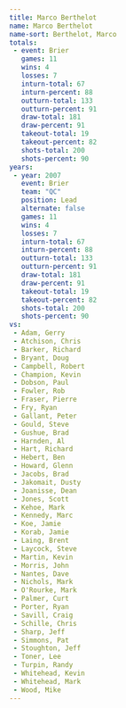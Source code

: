 ```yaml
---
title: Marco Berthelot
name: Marco Berthelot
name-sort: Berthelot, Marco
totals:
 - event: Brier
   games: 11
   wins: 4
   losses: 7
   inturn-total: 67
   inturn-percent: 88
   outturn-total: 133
   outturn-percent: 91
   draw-total: 181
   draw-percent: 91
   takeout-total: 19
   takeout-percent: 82
   shots-total: 200
   shots-percent: 90
years:
 - year: 2007
   event: Brier
   team: "QC"
   position: Lead
   alternate: false
   games: 11
   wins: 4
   losses: 7
   inturn-total: 67
   inturn-percent: 88
   outturn-total: 133
   outturn-percent: 91
   draw-total: 181
   draw-percent: 91
   takeout-total: 19
   takeout-percent: 82
   shots-total: 200
   shots-percent: 90
vs:
 - Adam, Gerry
 - Atchison, Chris
 - Barker, Richard
 - Bryant, Doug
 - Campbell, Robert
 - Champion, Kevin
 - Dobson, Paul
 - Fowler, Rob
 - Fraser, Pierre
 - Fry, Ryan
 - Gallant, Peter
 - Gould, Steve
 - Gushue, Brad
 - Harnden, Al
 - Hart, Richard
 - Hebert, Ben
 - Howard, Glenn
 - Jacobs, Brad
 - Jakomait, Dusty
 - Joanisse, Dean
 - Jones, Scott
 - Kehoe, Mark
 - Kennedy, Marc
 - Koe, Jamie
 - Korab, Jamie
 - Laing, Brent
 - Laycock, Steve
 - Martin, Kevin
 - Morris, John
 - Nantes, Dave
 - Nichols, Mark
 - O'Rourke, Mark
 - Palmer, Curt
 - Porter, Ryan
 - Savill, Craig
 - Schille, Chris
 - Sharp, Jeff
 - Simmons, Pat
 - Stoughton, Jeff
 - Toner, Lee
 - Turpin, Randy
 - Whitehead, Kevin
 - Whitehead, Mark
 - Wood, Mike
---
```

